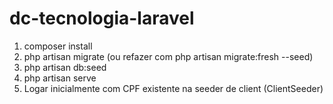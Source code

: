 # dc-tecnologia-laravel

1. composer install
2. php artisan migrate (ou refazer com php artisan migrate:fresh --seed)
3. php artisan db:seed
4. php artisan serve
5. Logar inicialmente com CPF existente na seeder de client (ClientSeeder)